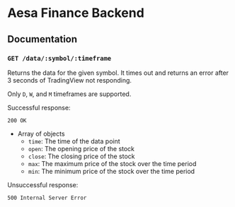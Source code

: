 # Aesa Finance Backend

## Documentation

### `GET /data/:symbol/:timeframe`

Returns the data for the given symbol. It times out and returns an error after 3 seconds of TradingView not responding.

Only `D`, `W`, and `M` timeframes are supported.

Successful response:

`200 OK`

- Array of objects
  - `time`: The time of the data point
  - `open`: The opening price of the stock
  - `close`: The closing price of the stock
  - `max`: The maximum price of the stock over the time period
  - `min`: The minimum price of the stock over the time period

Unsuccessful response:

`500 Internal Server Error`

